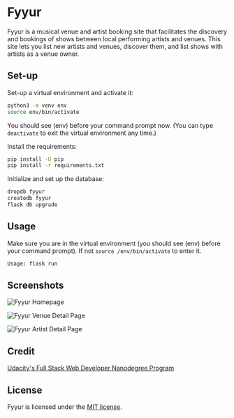 # Fyyur

Fyyur is a musical venue and artist booking site that facilitates the discovery and bookings of shows between local performing artists and venues. This site lets you list new artists and venues, discover them, and list shows with artists as a venue owner.

## Set-up

Set-up a virtual environment and activate it:

```bash
python3 -m venv env
source env/bin/activate
```

You should see (env) before your command prompt now. (You can type `deactivate` to exit the virtual environment any time.)

Install the requirements:

```bash
pip install -U pip
pip install -r requirements.txt
```

Initialize and set up the database:

```bash
dropdb fyyur
createdb fyyur
flask db upgrade
```

## Usage

Make sure you are in the virtual environment (you should see (env) before your command prompt). If not `source /env/bin/activate` to enter it.

```bash
Usage: flask run
```

## Screenshots

![Fyyur Homepage](https://i.imgur.com/6zhIbPP.png)

![Fyyur Venue Detail Page](https://i.imgur.com/h2Dc086.png)

![Fyyur Artist Detail Page](https://i.imgur.com/O94kDcW.png)

## Credit

[Udacity's Full Stack Web Developer Nanodegree Program](https://www.udacity.com/course/full-stack-web-developer-nanodegree--nd0044)

## License

Fyyur is licensed under the [MIT license](https://github.com/danrneal/fyyur/blob/master/LICENSE).
